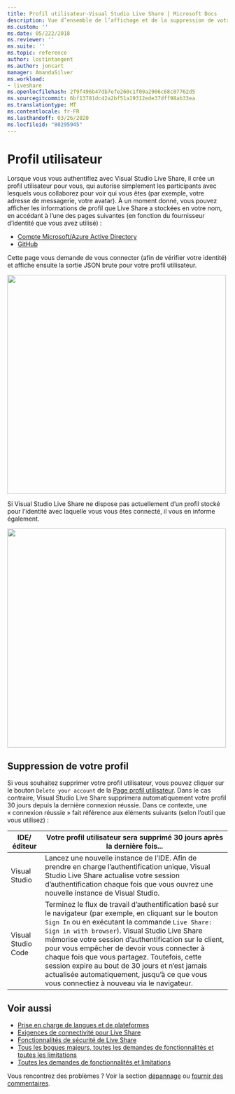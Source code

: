```yaml
---
title: Profil utilisateur-Visual Studio Live Share | Microsoft Docs
description: Vue d’ensemble de l’affichage et de la suppression de votre profil utilisateur Visual Studio Live Share.
ms.custom: ''
ms.date: 05/222/2018
ms.reviewer: ''
ms.suite: ''
ms.topic: reference
author: lostintangent
ms.author: joncart
manager: AmandaSilver
ms.workload:
- liveshare
ms.openlocfilehash: 2f9f496b47db7efe260c1f09a2906c68c07762d5
ms.sourcegitcommit: 6bf13781dc42a2bf51a19312ede37dff98ab33ea
ms.translationtype: MT
ms.contentlocale: fr-FR
ms.lasthandoff: 03/26/2020
ms.locfileid: "80295945"
---
```

<!--
Copyright &copy; Microsoft Corporation
All rights reserved.
Creative Commons Attribution 4.0 License (International): https://creativecommons.org/licenses/by/4.0/legalcode
-->

# <a name="user-profile"></a>Profil utilisateur

Lorsque vous vous authentifiez avec Visual Studio Live Share, il crée un profil utilisateur pour vous, qui autorise simplement les participants avec lesquels vous collaborez pour voir qui vous êtes (par exemple, votre adresse de messagerie, votre avatar). À un moment donné, vous pouvez afficher les informations de profil que Live Share a stockées en votre nom, en accédant à l’une des pages suivantes (en fonction du fournisseur d’identité que vous avez utilisé) :

- [Compte Microsoft/Azure Active Directory](https://prod.liveshare.vsengsaas.visualstudio.com/auth/identity/microsoft/viewprofile)
- [GitHub](https://prod.liveshare.vsengsaas.visualstudio.com/auth/identity/github/viewprofile)

Cette page vous demande de vous connecter (afin de vérifier votre identité) et affiche ensuite la sortie JSON brute pour votre profil utilisateur.

<img width="500px" src="media/user-profile.png" />

Si Visual Studio Live Share ne dispose pas actuellement d’un profil stocké pour l’identité avec laquelle vous vous êtes connecté, il vous en informe également.

<img width="500px" src="media/no-profile.png" />

## <a name="removing-your-profile"></a>Suppression de votre profil

Si vous souhaitez supprimer votre profil utilisateur, vous pouvez cliquer sur le bouton `Delete your account` de la [Page profil utilisateur](#user-profile). Dans le cas contraire, Visual Studio Live Share supprimera automatiquement votre profil 30 jours depuis la dernière connexion réussie. Dans ce contexte, une « connexion réussie » fait référence aux éléments suivants (selon l’outil que vous utilisez) :

| IDE/éditeur | Votre profil utilisateur sera supprimé 30 jours après la dernière fois... |
|-|-|
| Visual Studio | Lancez une nouvelle instance de l’IDE. Afin de prendre en charge l’authentification unique, Visual Studio Live Share actualise votre session d’authentification chaque fois que vous ouvrez une nouvelle instance de Visual Studio. |
| Visual Studio Code | Terminez le flux de travail d’authentification basé sur le navigateur (par exemple, en cliquant sur le bouton `Sign In` ou en exécutant la commande `Live Share: Sign in with browser`). Visual Studio Live Share mémorise votre session d’authentification sur le client, pour vous empêcher de devoir vous connecter à chaque fois que vous partagez. Toutefois, cette session expire au bout de 30 jours et n’est jamais actualisée automatiquement, jusqu’à ce que vous vous connectiez à nouveau via le navigateur. |

## <a name="see-also"></a>Voir aussi

- [Prise en charge de langues et de plateformes](reference/platform-support.md)
- [Exigences de connectivité pour Live Share](reference/connectivity.md)
- [Fonctionnalités de sécurité de Live Share](reference/security.md)
- [Tous les bogues majeurs, toutes les demandes de fonctionnalités et toutes les limitations](https://aka.ms/vsls-issues)
- [Toutes les demandes de fonctionnalités et limitations](https://aka.ms/vsls-feature-requests)

Vous rencontrez des problèmes ? Voir la section [dépannage](troubleshooting.md) ou [fournir des commentaires](support.md).
